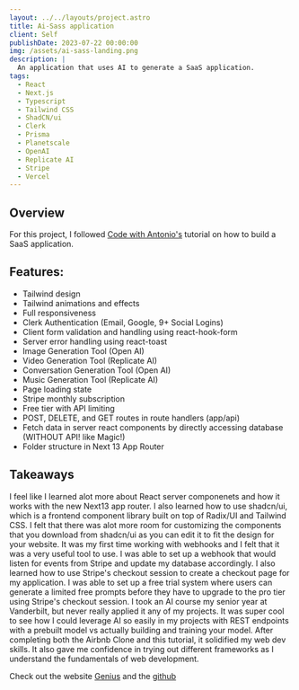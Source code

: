 ```yaml
---
layout: ../../layouts/project.astro
title: Ai-Sass application
client: Self
publishDate: 2023-07-22 00:00:00
img: /assets/ai-sass-landing.png
description: |
  An application that uses AI to generate a SaaS application.
tags:
  - React
  - Next.js
  - Typescript
  - Tailwind CSS
  - ShadCN/ui
  - Clerk
  - Prisma
  - Planetscale
  - OpenAI
  - Replicate AI
  - Stripe
  - Vercel
---
```


## Overview
For this project, I followed [Code with Antonio's](https://www.codewithantonio.com/) tutorial on how to build a SaaS application. 




## Features:

- Tailwind design
- Tailwind animations and effects
- Full responsiveness
- Clerk Authentication (Email, Google, 9+ Social Logins)
- Client form validation and handling using react-hook-form
- Server error handling using react-toast
- Image Generation Tool (Open AI)
- Video Generation Tool (Replicate AI)
- Conversation Generation Tool (Open AI)
- Music Generation Tool (Replicate AI)
- Page loading state
- Stripe monthly subscription
- Free tier with API limiting
- POST, DELETE, and GET routes in route handlers (app/api)
- Fetch data in server react components by directly accessing database (WITHOUT API! like Magic!)
- Folder structure in Next 13 App Router

## Takeaways
I feel like I learned alot more about React server componenets and how it works with the new Next13 app router. I also learned how to use shadcn/ui, which is a frontend component library built on top of Radix/UI and Tailwind CSS. I felt that there was alot more room for customizing the components that you download from shadcn/ui as you can edit it to fit the design for your website.  It was my first time working with webhooks and I felt that it was a very useful tool to use. I was able to set up a webhook that would listen for events from Stripe and update my database accordingly. I also learned how to use Stripe's checkout session to create a checkout page for my application. I was able to set up a free trial system where users can generate a limited free prompts before they have to upgrade to the pro tier using Stripe's checkout session. I took an AI course my senior year at Vanderbilt, but never really applied it any of my projects. It was super cool to see how I could leverage AI so easily in my projects with REST endpoints with a prebuilt model vs actually building and training your model. After completing both the Airbnb Clone and this tutorial, it solidified my web dev skills. It also gave me confidence in trying out different frameworks as I understand the fundamentals of web development.

Check out the website [Genius](https://ai-sass.vercel.app) and the [github](https://github.com/Davi-web/ai-sass)
